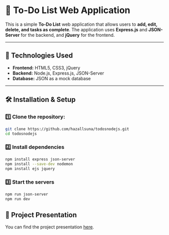 # 📝 To-Do List Web Application

This is a simple **To-Do List** web application that allows users to **add, edit, delete, and tasks as complete**. The application uses **Express.js** and **JSON-Server** for the backend, and **jQuery** for the frontend.

---

## 📌 Technologies Used
- **Frontend:** HTML5, CSS3, jQuery  
- **Backend:** Node.js, Express.js, JSON-Server  
- **Database:** JSON as a mock database  

---

## 🛠 Installation & Setup

### 1️⃣ Clone the repository:
```bash
git clone https://github.com/hazallsuna/todosnodejs.git
cd todosnodejs
```

### 2️⃣ Install dependencies
```bash
npm install express json-server
npm install --save-dev nodemon
npm install ejs jquery

```
### 3️⃣ Start the servers
```bash 
npm run json-server 
npm run dev        
```
## 📄 Project Presentation  
You can find the project presentation [here](https://docs.google.com/presentation/d/1hysR3uSrop219c36ixg3heI8MQoF79qV/edit?usp=sharing&ouid=105033876487352214713&rtpof=true&sd=true).

